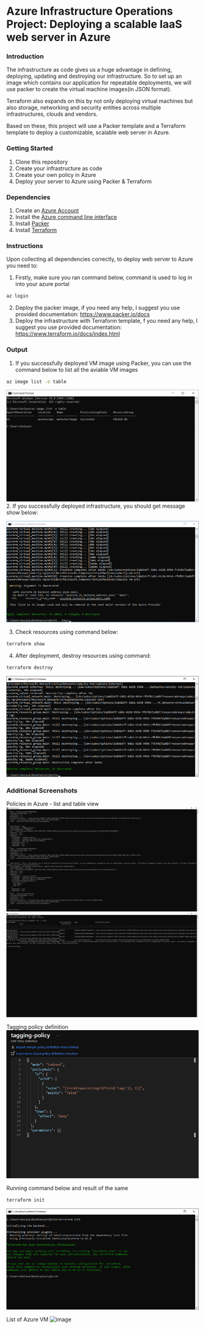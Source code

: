 # Azure Infrastructure Operations Project: Deploying a scalable IaaS web server in Azure

### Introduction
The infrastructure as code gives us a huge advantage in defining, deploying, updating and destroying our infrastructure. So to set up an image which contains our application for repeatable deployments, we will use packer to create the virtual machine images(in JSON format).

Terraform also expands on this by not only deploying virtual machines but also storage, networking and security entities across multiple infrastructures, clouds and vendors.

Based on these, this project will use a Packer template and a Terraform template to deploy a customizable, scalable web server in Azure.

### Getting Started
1. Clone this repository
2. Create your infrastructure as code
3. Create your own policy in Azure
4. Deploy your server to Azure using Packer & Terraform

### Dependencies
1. Create an [Azure Account](https://portal.azure.com) 
2. Install the [Azure command line interface](https://docs.microsoft.com/en-us/cli/azure/install-azure-cli?view=azure-cli-latest)
3. Install [Packer](https://www.packer.io/downloads)
4. Install [Terraform](https://www.terraform.io/downloads.html)

### Instructions
Upon collecting all dependencies correctly, to deploy web server to Azure you need to:
1. Firstly, make sure you ran command below, command is used to log in into your azure portal
```bash
az login
```
2. Deploy the packer image, if you need any help, I suggest you use provided documentation: https://www.packer.io/docs
3. Deploy the infrastructure with Terraform template, f you need any help, I suggest you use provided documentation: https://www.terraform.io/docs/index.html

### Output
1.  If you successfully deployed VM image using Packer, you can use the command below to list all the aviable VM images
```bash
az image list -o table
```
![image](images/az-image-list.png)
2. If you successfully deployed infrastructure, you should get message show below:

![image](images/terraform-apply.png)

3. Check resources using command below:
```bash
terraform show
```
4. After deployment, destroy resources using command:
```bash
terraform destroy
```
![image](images/terraform-destroy.png)
### Additional Screenshots
Policies in Azure - list and table view
![image-list](images/policies-list.png)
![image-table](images/policies-table.png)

Tagging policy definition
![image-tagging-policy](images/tagging-policy-portal.png)

Running command below and result of the same
```bash
terraform init
```
![image](images/terraform-init.png)

List of Azure VM
![image](Images/az-vm-list-table)

